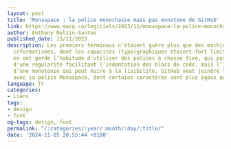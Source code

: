 ```yaml
---
layout: post
title: 'Monaspace : la police monochasse mais pas monotone de GitHub'
link: https://www.macg.co/logiciels/2023/11/monaspace-la-police-monochasse-mais-pas-monotone-de-github-140437
author: Anthony Nelzin-Santos
published_date: 13/11/2023
description: Les premiers terminaux n’étaient guère plus que des machines à écrire
  informatisées, dont les capacités (typo)graphiques étaient fort limitées. Les développeurs
  en ont gardé l’habitude d’utiliser des polices à chasse fixe, qui possèdent l’avantage
  d’une régularité facilitant l’indentation des blocs de code, mais l’inconvénient
  d’une monotonie qui peut nuire à la lisibilité. GitHub veut joindre l’utile et l’agréable
  avec sa police Monaspace, dont certains caractères sont plus égaux que d’autres.
language: fr
categories:
- Liens
tags:
- design
- font
og-tags: design, font
permalink: "/:categories/:year/:month/:day/:title/"
date: '2024-11-05 20:55:44 +0100'
---
```

